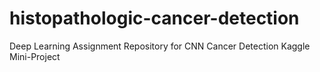 # histopathologic-cancer-detection
Deep Learning Assignment Repository for CNN Cancer Detection Kaggle Mini-Project
